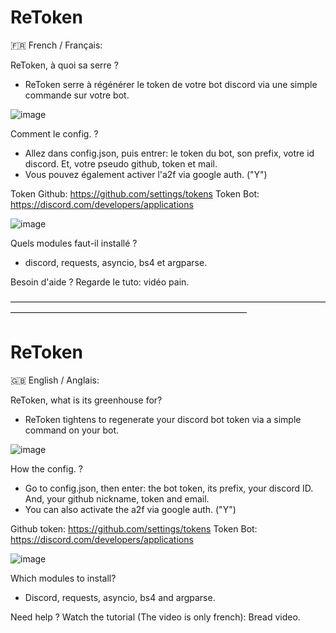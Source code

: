 # ReToken

🇫🇷 French / Français:

ReToken, à quoi sa serre ?
- ReToken serre à régénérer le token de votre bot discord via une simple commande sur votre bot.

![image](https://user-images.githubusercontent.com/97704518/185821484-d6314963-927c-4f8b-b3c8-c0a462a7e411.png)

Comment le config. ?
- Allez dans config.json, puis entrer: le token du bot, son prefix, votre id discord. Et, votre pseudo github, token et mail.
- Vous pouvez également activer l'a2f via google auth. ("Y")

Token Github: https://github.com/settings/tokens
Token Bot: https://discord.com/developers/applications

![image](https://user-images.githubusercontent.com/97704518/185821363-3a0349c5-7bb7-4e88-877f-d9021d33bdb1.png)

Quels modules faut-il installé ?
- discord, requests, asyncio, bs4 et argparse.

Besoin d'aide ? Regarde le tuto:
vidéo pain.

———————————————————————————————————————————————————————————————

# ReToken

🇬🇧 English / Anglais:

ReToken, what is its greenhouse for?
- ReToken tightens to regenerate your discord bot token via a simple command on your bot.

![image](https://user-images.githubusercontent.com/97704518/185821484-d6314963-927c-4f8b-b3c8-c0a462a7e411.png)

How the config. ?
- Go to config.json, then enter: the bot token, its prefix, your discord ID. And, your github nickname, token and email.
- You can also activate the a2f via google auth. ("Y")

Github token: https://github.com/settings/tokens
Token Bot: https://discord.com/developers/applications

![image](https://user-images.githubusercontent.com/97704518/185821363-3a0349c5-7bb7-4e88-877f-d9021d33bdb1.png)

Which modules to install?
- Discord, requests, asyncio, bs4 and argparse.

Need help ? Watch the tutorial (The video is only french):
Bread video.
